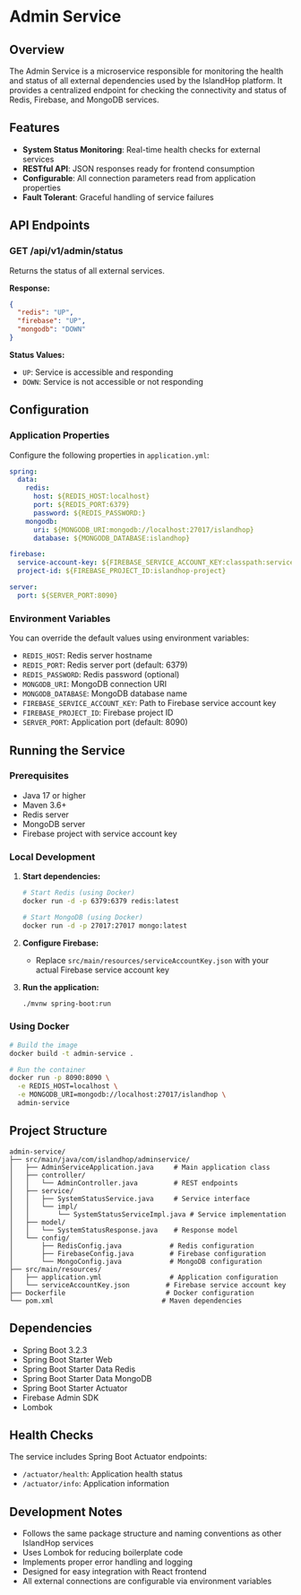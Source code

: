 # Admin Service

## Overview

The Admin Service is a microservice responsible for monitoring the health and status of all external dependencies used by the IslandHop platform. It provides a centralized endpoint for checking the connectivity and status of Redis, Firebase, and MongoDB services.

## Features

- **System Status Monitoring**: Real-time health checks for external services
- **RESTful API**: JSON responses ready for frontend consumption
- **Configurable**: All connection parameters read from application properties
- **Fault Tolerant**: Graceful handling of service failures

## API Endpoints

### GET /api/v1/admin/status

Returns the status of all external services.

**Response:**

```json
{
  "redis": "UP",
  "firebase": "UP",
  "mongodb": "DOWN"
}
```

**Status Values:**

- `UP`: Service is accessible and responding
- `DOWN`: Service is not accessible or not responding

## Configuration

### Application Properties

Configure the following properties in `application.yml`:

```yaml
spring:
  data:
    redis:
      host: ${REDIS_HOST:localhost}
      port: ${REDIS_PORT:6379}
      password: ${REDIS_PASSWORD:}
    mongodb:
      uri: ${MONGODB_URI:mongodb://localhost:27017/islandhop}
      database: ${MONGODB_DATABASE:islandhop}

firebase:
  service-account-key: ${FIREBASE_SERVICE_ACCOUNT_KEY:classpath:serviceAccountKey.json}
  project-id: ${FIREBASE_PROJECT_ID:islandhop-project}

server:
  port: ${SERVER_PORT:8090}
```

### Environment Variables

You can override the default values using environment variables:

- `REDIS_HOST`: Redis server hostname
- `REDIS_PORT`: Redis server port (default: 6379)
- `REDIS_PASSWORD`: Redis password (optional)
- `MONGODB_URI`: MongoDB connection URI
- `MONGODB_DATABASE`: MongoDB database name
- `FIREBASE_SERVICE_ACCOUNT_KEY`: Path to Firebase service account key
- `FIREBASE_PROJECT_ID`: Firebase project ID
- `SERVER_PORT`: Application port (default: 8090)

## Running the Service

### Prerequisites

- Java 17 or higher
- Maven 3.6+
- Redis server
- MongoDB server
- Firebase project with service account key

### Local Development

1. **Start dependencies:**

   ```bash
   # Start Redis (using Docker)
   docker run -d -p 6379:6379 redis:latest

   # Start MongoDB (using Docker)
   docker run -d -p 27017:27017 mongo:latest
   ```

2. **Configure Firebase:**

   - Replace `src/main/resources/serviceAccountKey.json` with your actual Firebase service account key

3. **Run the application:**
   ```bash
   ./mvnw spring-boot:run
   ```

### Using Docker

```bash
# Build the image
docker build -t admin-service .

# Run the container
docker run -p 8090:8090 \
  -e REDIS_HOST=localhost \
  -e MONGODB_URI=mongodb://localhost:27017/islandhop \
  admin-service
```

## Project Structure

```
admin-service/
├── src/main/java/com/islandhop/adminservice/
│   ├── AdminServiceApplication.java     # Main application class
│   ├── controller/
│   │   └── AdminController.java         # REST endpoints
│   ├── service/
│   │   ├── SystemStatusService.java     # Service interface
│   │   └── impl/
│   │       └── SystemStatusServiceImpl.java # Service implementation
│   ├── model/
│   │   └── SystemStatusResponse.java    # Response model
│   └── config/
│       ├── RedisConfig.java            # Redis configuration
│       ├── FirebaseConfig.java         # Firebase configuration
│       └── MongoConfig.java            # MongoDB configuration
├── src/main/resources/
│   ├── application.yml                 # Application configuration
│   └── serviceAccountKey.json         # Firebase service account key
├── Dockerfile                         # Docker configuration
└── pom.xml                           # Maven dependencies
```

## Dependencies

- Spring Boot 3.2.3
- Spring Boot Starter Web
- Spring Boot Starter Data Redis
- Spring Boot Starter Data MongoDB
- Spring Boot Starter Actuator
- Firebase Admin SDK
- Lombok

## Health Checks

The service includes Spring Boot Actuator endpoints:

- `/actuator/health`: Application health status
- `/actuator/info`: Application information

## Development Notes

- Follows the same package structure and naming conventions as other IslandHop services
- Uses Lombok for reducing boilerplate code
- Implements proper error handling and logging
- Designed for easy integration with React frontend
- All external connections are configurable via environment variables
